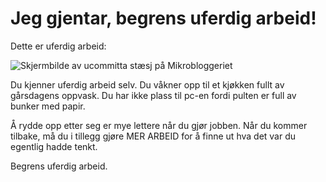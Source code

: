 # Jeg gjentar, begrens uferdig arbeid!

Dette er uferdig arbeid:

![Skjermbilde av ucommitta stæsj på Mikrobloggeriet](/images/uferdig-arbeid-mikrobloggeriet.png)

Du kjenner uferdig arbeid selv. Du våkner opp til et kjøkken fullt av gårsdagens
oppvask. Du har ikke plass til pc-en fordi pulten er full av bunker med papir.

Å rydde opp etter seg er mye lettere når du gjør jobben. Når du kommer tilbake,
må du i tillegg gjøre MER ARBEID for å finne ut hva det var du egentlig hadde
tenkt.

Begrens uferdig arbeid.
